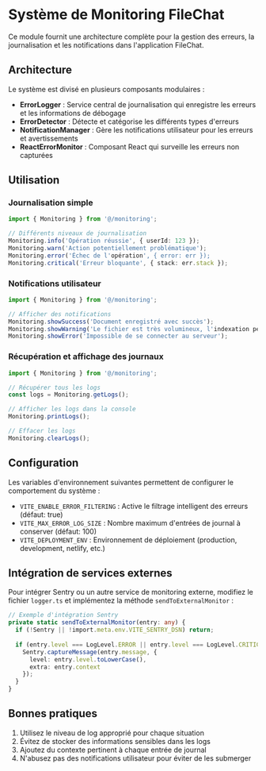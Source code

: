 
# Système de Monitoring FileChat

Ce module fournit une architecture complète pour la gestion des erreurs, la journalisation et les notifications dans l'application FileChat.

## Architecture

Le système est divisé en plusieurs composants modulaires :

- **ErrorLogger** : Service central de journalisation qui enregistre les erreurs et les informations de débogage
- **ErrorDetector** : Détecte et catégorise les différents types d'erreurs
- **NotificationManager** : Gère les notifications utilisateur pour les erreurs et avertissements
- **ReactErrorMonitor** : Composant React qui surveille les erreurs non capturées

## Utilisation

### Journalisation simple

```typescript
import { Monitoring } from '@/monitoring';

// Différents niveaux de journalisation
Monitoring.info('Opération réussie', { userId: 123 });
Monitoring.warn('Action potentiellement problématique');
Monitoring.error('Échec de l'opération', { error: err });
Monitoring.critical('Erreur bloquante', { stack: err.stack });
```

### Notifications utilisateur

```typescript
import { Monitoring } from '@/monitoring';

// Afficher des notifications
Monitoring.showSuccess('Document enregistré avec succès');
Monitoring.showWarning('Le fichier est très volumineux, l'indexation peut prendre du temps');
Monitoring.showError('Impossible de se connecter au serveur');
```

### Récupération et affichage des journaux

```typescript
import { Monitoring } from '@/monitoring';

// Récupérer tous les logs
const logs = Monitoring.getLogs();

// Afficher les logs dans la console
Monitoring.printLogs();

// Effacer les logs
Monitoring.clearLogs();
```

## Configuration

Les variables d'environnement suivantes permettent de configurer le comportement du système :

- `VITE_ENABLE_ERROR_FILTERING` : Active le filtrage intelligent des erreurs (défaut: true)
- `VITE_MAX_ERROR_LOG_SIZE` : Nombre maximum d'entrées de journal à conserver (défaut: 100)
- `VITE_DEPLOYMENT_ENV` : Environnement de déploiement (production, development, netlify, etc.)

## Intégration de services externes

Pour intégrer Sentry ou un autre service de monitoring externe, modifiez le fichier `logger.ts` et implémentez la méthode `sendToExternalMonitor` :

```typescript
// Exemple d'intégration Sentry
private static sendToExternalMonitor(entry: any) {
  if (!Sentry || !import.meta.env.VITE_SENTRY_DSN) return;
  
  if (entry.level === LogLevel.ERROR || entry.level === LogLevel.CRITICAL) {
    Sentry.captureMessage(entry.message, {
      level: entry.level.toLowerCase(),
      extra: entry.context
    });
  }
}
```

## Bonnes pratiques

1. Utilisez le niveau de log approprié pour chaque situation
2. Évitez de stocker des informations sensibles dans les logs
3. Ajoutez du contexte pertinent à chaque entrée de journal
4. N'abusez pas des notifications utilisateur pour éviter de les submerger
